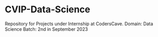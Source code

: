 # CVIP-Data-Science
Repository for Projects under Internship at CodersCave.
Domain: Data Science
Batch: 2nd in September 2023
